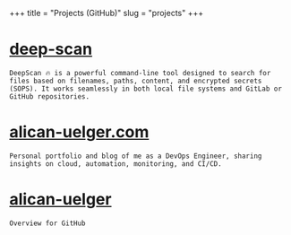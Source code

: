 +++
title = "Projects (GitHub)"
slug = "projects"
+++

# [deep-scan](https://github.com/alican-uelger/deep-scan)

    DeepScan 🔥 is a powerful command-line tool designed to search for files based on filenames, paths, content, and encrypted secrets (SOPS). It works seamlessly in both local file systems and GitLab or GitHub repositories.

# [alican-uelger.com](https://github.com/alican-uelger/alican-uelger.com)

    Personal portfolio and blog of me as a DevOps Engineer, sharing insights on cloud, automation, monitoring, and CI/CD.

# [alican-uelger](https://github.com/alican-uelger/alican-uelger)

    Overview for GitHub


